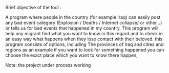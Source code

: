 Brief objective of the tool : 

A program where people in the country (for example Iraq) can easily post any bad event category (Explosion / Deaths / Internet collapse/ or other…) or tells us for bad events that happened in my country. This program will help any migrant find what you want to know in this regard and to check in an easy way what happens when they lose contact with their beloved.
this program consists of options, including The provinces of Iraq and cities and regions as an example if you want to look for something happened you can choose the exact place which you want to know there happen,

Note: the project under process working 
 

